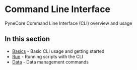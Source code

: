 <!--
---
weight: 300
title: "Command Line Interface"
description: "PyneCore Command Line Interface (CLI) overview and usage"
icon: "terminal"
date: "2025-04-03"
lastmod: "2025-04-03"
draft: false
toc: true
categories: ["Usage", "CLI"]
tags: ["cli", "command-line", "tools", "utilities"]
---
-->

# Command Line Interface

PyneCore Command Line Interface (CLI) overview and usage

## In this section

- [Basics](./basics.md) - Basic CLI usage and getting started
- [Run](./run.md) - Running scripts with the CLI
- [Data](./data.md) - Data management commands
